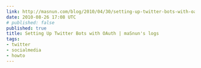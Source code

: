 ```yaml
---
link: http://masnun.com/blog/2010/04/30/setting-up-twitter-bots-with-oauth/
date: 2010-08-26 17:08 UTC
# published: false
published: true
title: Setting Up Twitter Bots with OAuth | maSnun's logs
tags:
- twitter
- socialmedia
- howto
---
```



